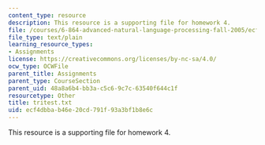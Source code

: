 ```yaml
---
content_type: resource
description: This resource is a supporting file for homework 4.
file: /courses/6-864-advanced-natural-language-processing-fall-2005/ecf4dbbab46e20cd791f93a3bf1b8e6c_tritest.txt
file_type: text/plain
learning_resource_types:
- Assignments
license: https://creativecommons.org/licenses/by-nc-sa/4.0/
ocw_type: OCWFile
parent_title: Assignments
parent_type: CourseSection
parent_uid: 48a8a6b4-bb3a-c5c6-9c7c-63540f644c1f
resourcetype: Other
title: tritest.txt
uid: ecf4dbba-b46e-20cd-791f-93a3bf1b8e6c
---
```

This resource is a supporting file for homework 4.
